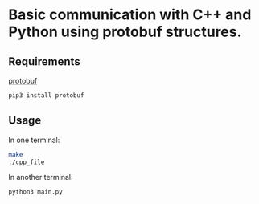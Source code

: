 # Basic communication with C++ and Python using protobuf structures.

## Requirements

[protobuf](https://github.com/protocolbuffers/protobuf/releases)

```bash
pip3 install protobuf
```

## Usage

In one terminal:
```bash
make
./cpp_file
```
In another terminal:
```bash
python3 main.py
```